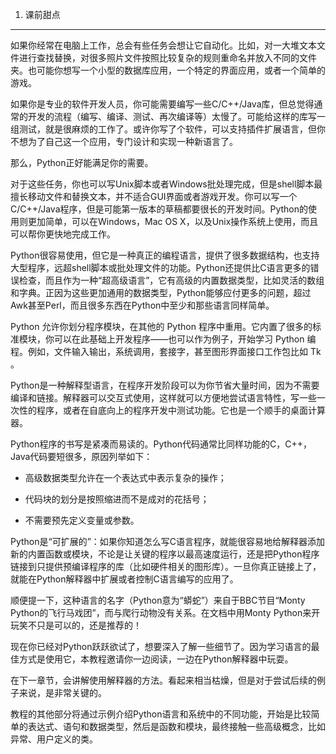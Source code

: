 1. 课前甜点
**********

如果你经常在电脑上工作，总会有些任务会想让它自动化。比如，对一大堆文本文件进行查找替换，对很多照片文件按照比较复杂的规则重命名并放入不同的文件夹。也可能你想写一个小型的数据库应用，一个特定的界面应用，或者一个简单的游戏。

如果你是专业的软件开发人员，你可能需要编写一些C/C++/Java库，但总觉得通常的开发的流程（编写、编译、测试、再次编译等）太慢了。可能给这样的库写一组测试，就是很麻烦的工作了。或许你写了个软件，可以支持插件扩展语言，但你不想为了自己这一个应用，专门设计和实现一种新语言了。

那么，Python正好能满足你的需要。

对于这些任务，你也可以写Unix脚本或者Windows批处理完成，但是shell脚本最擅长移动文件和替换文本，并不适合GUI界面或者游戏开发。你可以写一个C/C++/Java程序，但是可能第一版本的草稿都要很长的开发时间。Python的使用则更加简单，可以在Windows，Mac OS X，以及Unix操作系统上使用，而且可以帮你更快地完成工作。

Python很容易使用，但它是一种真正的编程语言，提供了很多数据结构，也支持大型程序，远超shell脚本或批处理文件的功能。Python还提供比C语言更多的错误检查，而且作为一种“超高级语言”，它有高级的内置数据类型，比如灵活的数组和字典。正因为这些更加通用的数据类型，Python能够应付更多的问题，超过Awk甚至Perl，而且很多东西在Python中至少和那些语言同样简单。

Python 允许你划分程序模块，在其他的 Python 程序中重用。它内置了很多的标准模块，你可以在此基础上开发程序——也可以作为例子，开始学习 Python 编程。例如，文件输入输出，系统调用，套接字，甚至图形界面接口工作包比如 Tk 。

Python是一种解释型语言，在程序开发阶段可以为你节省大量时间，因为不需要编译和链接。解释器可以交互式使用，这样就可以方便地尝试语言特性，写一些一次性的程序，或者在自底向上的程序开发中测试功能。它也是一个顺手的桌面计算器。

Python程序的书写是紧凑而易读的。Python代码通常比同样功能的C，C++，Java代码要短很多，原因列举如下：

- 高级数据类型允许在一个表达式中表示复杂的操作；

- 代码块的划分是按照缩进而不是成对的花括号；

- 不需要预先定义变量或参数。

Python是“可扩展的”：如果你知道怎么写C语言程序，就能很容易地给解释器添加新的内置函数或模块，不论是让关键的程序以最高速度运行，还是把Python程序链接到只提供预编译程序的库（比如硬件相关的图形库）。一旦你真正链接上了，就能在Python解释器中扩展或者控制C语言编写的应用了。

顺便提一下，这种语言的名字（Python意为“蟒蛇”）来自于BBC节目“Monty Python的飞行马戏团”，而与爬行动物没有关系。在文档中用Monty Python来开玩笑不只是可以的，还是推荐的！

现在你已经对Python跃跃欲试了，想要深入了解一些细节了。因为学习语言的最佳方式是使用它，本教程邀请你一边阅读，一边在Python解释器中玩耍。

在下一章节，会讲解使用解释器的方法。看起来相当枯燥，但是对于尝试后续的例子来说，是非常关键的。

教程的其他部分将通过示例介绍Python语言和系统中的不同功能，开始是比较简单的表达式、语句和数据类型，然后是函数和模块，最终接触一些高级概念，比如异常、用户定义的类。